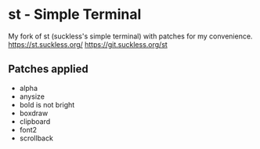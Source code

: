 # st - Simple Terminal
My fork of st (suckless's simple terminal) with patches for my convenience.
https://st.suckless.org/
https://git.suckless.org/st

## Patches applied
+ alpha
+ anysize
+ bold is not bright
+ boxdraw
+ clipboard
+ font2
+ scrollback
